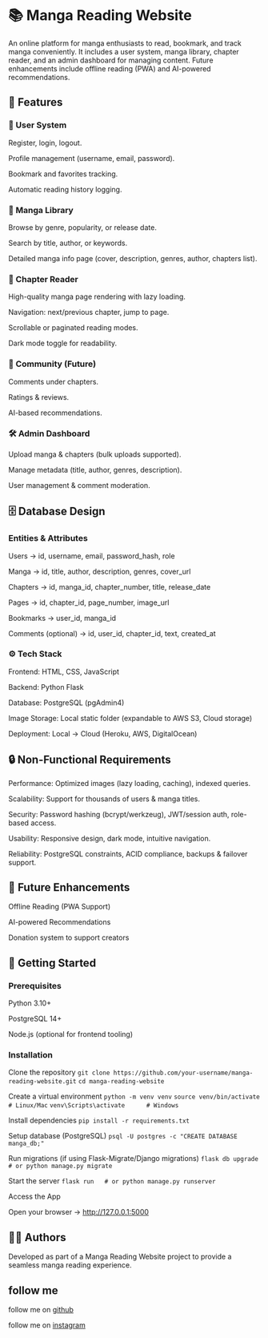 # 📚 Manga Reading Website

An online platform for manga enthusiasts to read, bookmark, and track manga conveniently. It includes a user system, manga library, chapter reader, and an admin dashboard for managing content. Future enhancements include offline reading (PWA) and AI-powered recommendations.

## 🚀 Features
### 👤 User System
 
Register, login, logout.

Profile management (username, email, password).

Bookmark and favorites tracking.

Automatic reading history logging.

### 📖 Manga Library

Browse by genre, popularity, or release date.

Search by title, author, or keywords.

Detailed manga info page (cover, description, genres, author, chapters list).

### 📑 Chapter Reader

High-quality manga page rendering with lazy loading.

Navigation: next/previous chapter, jump to page.

Scrollable or paginated reading modes.

Dark mode toggle for readability.

### 💬 Community (Future)

Comments under chapters.

Ratings & reviews.

AI-based recommendations.

### 🛠️ Admin Dashboard

Upload manga & chapters (bulk uploads supported).

Manage metadata (title, author, genres, description).

User management & comment moderation.

## 🗄️ Database Design
### Entities & Attributes

Users → id, username, email, password_hash, role

Manga → id, title, author, description, genres, cover_url

Chapters → id, manga_id, chapter_number, title, release_date

Pages → id, chapter_id, page_number, image_url

Bookmarks → user_id, manga_id

Comments (optional) → id, user_id, chapter_id, text, created_at

### ⚙️ Tech Stack

Frontend: HTML, CSS, JavaScript

Backend: Python Flask

Database: PostgreSQL (pgAdmin4)

Image Storage: Local static folder (expandable to AWS S3, Cloud storage)

Deployment: Local → Cloud (Heroku, AWS, DigitalOcean)

## 🔒 Non-Functional Requirements

Performance: Optimized images (lazy loading, caching), indexed queries.

Scalability: Support for thousands of users & manga titles.

Security: Password hashing (bcrypt/werkzeug), JWT/session auth, role-based access.

Usability: Responsive design, dark mode, intuitive navigation.

Reliability: PostgreSQL constraints, ACID compliance, backups & failover support.

## 🌟 Future Enhancements

Offline Reading (PWA Support)

AI-powered Recommendations

Donation system to support creators

## 📌 Getting Started
### Prerequisites

Python 3.10+

PostgreSQL 14+

Node.js (optional for frontend tooling)

### Installation
Clone the repository
`git clone https://github.com/your-username/manga-reading-website.git`
`cd manga-reading-website`

Create a virtual environment
`python -m venv venv`
`source venv/bin/activate   # Linux/Mac`
`venv\Scripts\activate      # Windows`

Install dependencies
`pip install -r requirements.txt`

Setup database (PostgreSQL)
`psql -U postgres -c "CREATE DATABASE manga_db;"`

Run migrations (if using Flask-Migrate/Django migrations)
`flask db upgrade   # or python manage.py migrate`

Start the server
`flask run   # or python manage.py runserver`

Access the App

Open your browser → http://127.0.0.1:5000

## 👨‍💻 Authors

Developed as part of a Manga Reading Website project to provide a seamless manga reading experience.

## follow me

follow me on [github](https://github.com/ayaskant-12)

follow me on [instagram](https://www.instagram.com/ayaskant_dash_03/)

